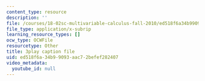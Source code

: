 ```yaml
---
content_type: resource
description: ''
file: /courses/18-02sc-multivariable-calculus-fall-2010/ed518f6a34b99093aac72befef282407_oQgHo7acids.srt
file_type: application/x-subrip
learning_resource_types: []
ocw_type: OCWFile
resourcetype: Other
title: 3play caption file
uid: ed518f6a-34b9-9093-aac7-2befef282407
video_metadata:
  youtube_id: null
---
```

